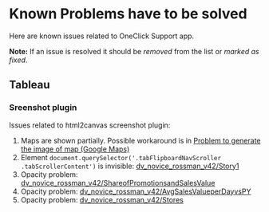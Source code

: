 # Known Problems have to be solved

Here are known issues related to OneClick Support app.

**Note:** If an issue is resolved it should be _removed_ from the list or _marked as fixed_.

## Tableau

### Sreenshot plugin

Issues related to html2canvas screenshot plugin:
1. Maps are shown partially. Possible workaround is in [Problem to generate the image of map (Google Maps)](https://github.com/niklasvh/html2canvas/issues/345)
1. Element `document.querySelector('.tabFlipboardNavScroller .tabScrollerContent')` is invisible: [dv_novice_rossman_v42/Story1](https://ecsb00100f14.epam.com/#/views/dv_novice_rossman_v42/Story1?:iid=1) 
1. Opacity problem: [dv_novice_rossman_v42/ShareofPromotionsandSalesValue](https://ecsb00100f14.epam.com/#/views/dv_novice_rossman_v42/ShareofPromotionsandSalesValue?:iid=6)
1. Opacity problem: [dv_novice_rossman_v42/AvgSalesValueperDayvsPY](https://ecsb00100f14.epam.com/#/views/dv_novice_rossman_v42/AvgSalesValueperDayvsPY?:iid=6)
1. Opacity problem: [dv_novice_rossman_v42/Stores](https://ecsb00100f14.epam.com/#/views/dv_novice_rossman_v42/Stores?:iid=6)

